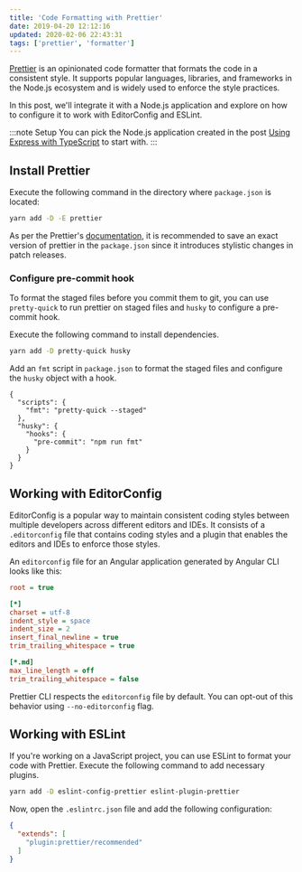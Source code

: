 ```yaml
---
title: 'Code Formatting with Prettier'
date: 2019-04-20 12:12:16
updated: 2020-02-06 22:43:31
tags: ['prettier', 'formatter']
---
```


[Prettier](https://prettier.io) is an opinionated code formatter that formats the code in a consistent style. It supports popular languages, libraries, and frameworks in the Node.js ecosystem and is widely used to enforce the style practices. 

In this post, we'll integrate it with a Node.js application and explore on how to configure it to work with EditorConfig and ESLint. 

:::note Setup
You can pick the Node.js application created in the post [Using Express with TypeScript](/blog/2019/01/12/using-express-with-typescript/) to start with.
:::

## Install Prettier

Execute the following command in the directory where `package.json` is located:

```sh
yarn add -D -E prettier
```

As per the Prettier's [documentation](https://prettier.io/docs/en/install.html), it is recommended to save an exact version of prettier in the `package.json` since it introduces stylistic changes in patch releases.

### Configure pre-commit hook

To format the staged files before you commit them to git, you can use `pretty-quick` to run prettier on staged files and `husky` to configure a pre-commit hook.

Execute the following command to install dependencies.

```sh
yarn add -D pretty-quick husky
```

Add an `fmt` script in `package.json` to format the staged files and configure the `husky` object with a hook.

```json{3, 7}
{
  "scripts": {
    "fmt": "pretty-quick --staged"
  },
  "husky": {
    "hooks": {
      "pre-commit": "npm run fmt"
    }
  }
}
```

## Working with EditorConfig

EditorConfig is a popular way to maintain consistent coding styles between multiple developers across different editors and IDEs. It consists of a `.editorconfig` file that contains coding styles and a plugin that enables the editors and IDEs to enforce those styles.

An `editorconfig` file for an Angular application generated by Angular CLI looks like this:

```ini
root = true

[*]
charset = utf-8
indent_style = space
indent_size = 2
insert_final_newline = true
trim_trailing_whitespace = true

[*.md]
max_line_length = off
trim_trailing_whitespace = false
```

Prettier CLI respects the `editorconfig` file by default. You can opt-out of this behavior using `--no-editorconfig` flag.

## Working with ESLint

If you're working on a JavaScript project, you can use ESLint to format your code with Prettier. Execute the following command to add necessary plugins.

```sh
yarn add -D eslint-config-prettier eslint-plugin-prettier
```

Now, open the `.eslintrc.json` file and add the following configuration:

```json
{
  "extends": [
    "plugin:prettier/recommended"
  ]
}
```
